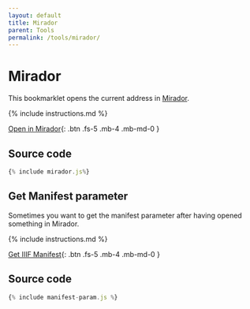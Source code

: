 ```yaml
---
layout: default
title: Mirador
parent: Tools
permalink: /tools/mirador/
---
```

# Mirador

This bookmarklet opens the current address in [Mirador](https://projectmirador.org).

{% include instructions.md %}

<a href="{% include mirador.js%}">Open in Mirador</a>{: .btn .fs-5 .mb-4 .mb-md-0 }

## Source code

```js
{% include mirador.js%}
```

## Get Manifest parameter
Sometimes you want to get the manifest parameter after having opened something in Mirador.

{% include instructions.md %}

<a href="{% include manifest-param.min.js%}">Get IIIF Manifest</a>{: .btn .fs-5 .mb-4 .mb-md-0 }

## Source code

```js
{% include manifest-param.js %}
```